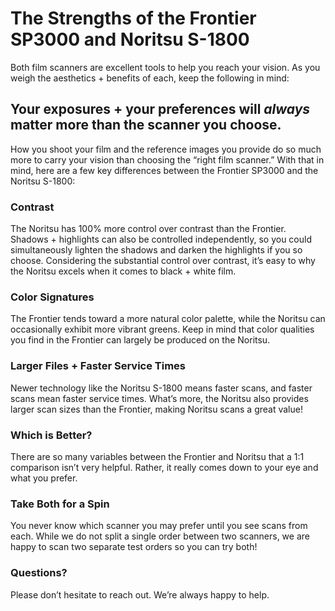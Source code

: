 # The Strengths of the Frontier SP3000 and Noritsu S-1800
Both film scanners are excellent tools to help you reach your vision. As you weigh the aesthetics + benefits of each, keep the following in mind:
  
## Your exposures + your preferences will *always* matter more than the scanner you choose.

How you shoot your film and the reference images you provide do so much more to carry your vision than choosing the “right film scanner.” With that in mind, here are a few key differences between the Frontier SP3000 and the Noritsu S-1800:

### Contrast
The Noritsu has 100% more control over contrast than the Frontier. Shadows + highlights can also be controlled independently, so you could simultaneously lighten the shadows and darken the highlights if you so choose. Considering the substantial control over contrast, it’s easy to why the Noritsu excels when it comes to black + white film. 

### Color Signatures
The Frontier tends toward a more natural color palette, while the Noritsu can occasionally exhibit more vibrant greens. Keep in mind that color qualities you find in the Frontier can largely be produced on the Noritsu.

### Larger Files + Faster Service Times
Newer technology like the Noritsu S-1800 means faster scans, and faster scans mean faster service times. What’s more, the Noritsu also provides larger scan sizes than the Frontier, making Noritsu scans a great value!

### Which is Better?
There are so many variables between the Frontier and Noritsu that a 1:1 comparison isn’t very helpful. Rather, it really comes down to your eye and what you prefer. 

### Take Both for a Spin
You never know which scanner you may prefer until you see scans from each. While we do not split a single order between two scanners, we are happy to scan two separate test orders so you can try both!

### Questions?
Please don’t hesitate to reach out. We’re always happy to help.
